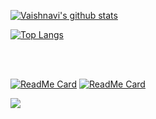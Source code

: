 
[![Vaishnavi's github stats](https://github-readme-stats.vercel.app/api?username=dwvicy&count_private=true&show_icons=true&theme=radical)](https://github.com/anuraghazra/github-readme-stats)

[![Top Langs](https://github-readme-stats.vercel.app/api/top-langs/?username=dwvicy&layout=compact)](https://github.com/anuraghazra/github-readme-stats)

<br></br>

[![ReadMe Card](https://github-readme-stats.vercel.app/api/pin/?username=dwvicy&repo=slash)](https://github.com/dwvicy/slash) 
[![ReadMe Card](https://github-readme-stats.vercel.app/api/pin/?username=dwvicy&repo=dolce)](https://github.com/dwvicy/dolce)



![](https://komarev.com/ghpvc/?username=dwvicy&style=plastic&label=Stalker+Alert) <br>

